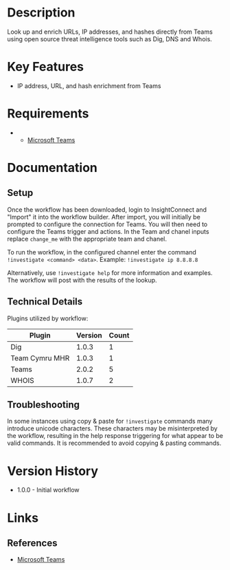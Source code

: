 # Description

Look up and enrich URLs, IP addresses, and hashes directly from Teams using open source threat intelligence tools
such as Dig, DNS and Whois.

# Key Features

* IP address, URL, and hash enrichment from Teams

# Requirements

* * [Microsoft Teams](https://insightconnect.help.rapid7.com/docs/microsoft-teams)

# Documentation

## Setup

Once the workflow has been downloaded, login to InsightConnect and "Import" it into the workflow builder.
After import, you will initially be prompted to configure the connection for Teams.
You will then need to configure the Teams trigger and actions.
In the Team and chanel inputs replace `change_me` with the appropriate team and chanel.

To run the workflow, in the configured channel  enter the command `!investigate <command> <data>`.
 Example: `!investigate ip 8.8.8.8`

Alternatively, use `!investigate help` for more information and examples. The workflow will post with the results of the lookup.

## Technical Details

Plugins utilized by workflow:

|Plugin|Version|Count|
|----|----|--------|
|Dig|1.0.3|1|
|Team Cymru MHR|1.0.3|1|
|Teams|2.0.2|5|
|WHOIS|1.0.7|2|

## Troubleshooting

In some instances using copy & paste for `!investigate` commands many introduce unicode characters.
These characters may be misinterpreted by the workflow, resulting in the help response triggering for
what appear to be valid commands. It is recommended to avoid copying & pasting commands.

# Version History

* 1.0.0 - Initial workflow

# Links

## References

* [Microsoft Teams](https://teams.microsoft.com)
